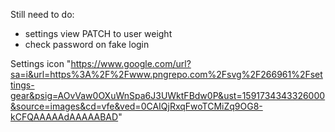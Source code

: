 

Still need to do:
- settings view PATCH to user weight
- check password on fake login

Settings icon "https://www.google.com/url?sa=i&url=https%3A%2F%2Fwww.pngrepo.com%2Fsvg%2F266961%2Fsettings-gear&psig=AOvVaw0OXuWnSpa6J3UWktFBdw0P&ust=1591734343326000&source=images&cd=vfe&ved=0CAIQjRxqFwoTCMiZq9OG8-kCFQAAAAAdAAAAABAD"
